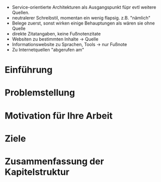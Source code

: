 * Service-orientierte Architekturen als Ausgangspunkt füpr evtl weitere Quellen.
* neutralerer Schreibstil, momentan ein wenig flapsig. z.B. "nämlich"
* Belege zuerst, sonst wirken einige Behauptungen als wären sie ohne Quelle
* direkte Zitatangaben, keine Fußnotenzitate
* Websiten zu bestimmten Inhalte -> Quelle
* Informationswebsite zu Sprachen, Tools -> nur Fußnote
* Zu Internetquellen "abgerufen am"

# Einführung
# Problemstellung
# Motivation für Ihre Arbeit
# Ziele
# Zusammenfassung der Kapitelstruktur

 